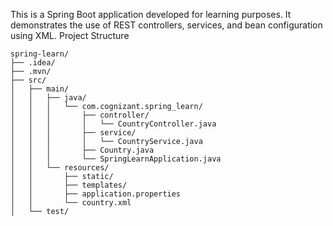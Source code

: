 This is a Spring Boot application developed for learning purposes. It demonstrates the use of REST controllers, services, and bean configuration using XML.
Project Structure

```
spring-learn/
├── .idea/                        
├── .mvn/                         
├── src/
│   ├── main/
│   │   ├── java/
│   │   │   └── com.cognizant.spring_learn/
│   │   │       ├── controller/
│   │   │       │   └── CountryController.java
│   │   │       ├── service/
│   │   │       │   └── CountryService.java
│   │   │       ├── Country.java
│   │   │       └── SpringLearnApplication.java
│   │   └── resources/
│   │       ├── static/
│   │       ├── templates/
│   │       ├── application.properties
│   │       └── country.xml
│   └── test/                     

````
